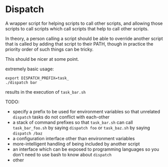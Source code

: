 # Dispatch

A wrapper script for helping scripts to call other scripts, and allowing those
scripts to call scripts which call scripts that help to call other scripts.

In theory, a person calling a script should be able to override another script
that is called by adding that script to their PATH, though in practice the
priority order of such things can be tricky.

This should be nicer at some point.

extremely basic usage:

    export DISPATCH_PREFIX=task_
    ./dispatch bar

results in the execution of `task_bar.sh`

TODO:

 - specify a prefix to be used for environment variables so that unrelated `dispatch` tasks do not conflict with each-other
 - a stack of command prefixes so that `task_bar.sh` can call `task_bar_foo.sh` by saying `dispatch foo` or `task_baz.sh` by saying `dispatch /baz`
 - a configuration interface other than environment variables
 - more-intelligent handling of being included by another script
 - an interface which can be exposed to programming languages so you don't need to use bash to know about `dispatch`
 - other
